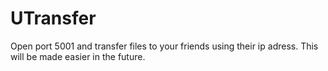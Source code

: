 # UTransfer

Open port 5001 and transfer files to your friends using their ip adress. This will be made easier in the future.
